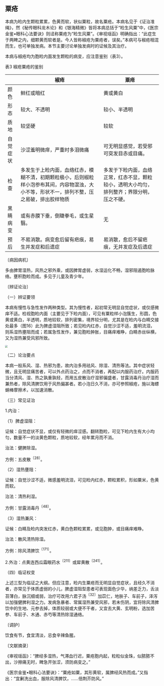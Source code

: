 ## 粟疮

本病为睑内生颗粒累累，色黄而软，状似粟粒，故名粟疮。本病名见于《证治准绳》，然《秘传眼科龙木论》和《银海精微》皆将本病总括于“睑生风粟”中，《医宗金鉴•眼科心法要诀》则迳称粟疮为“睑生风粟”。《审视瑶函》明确指出：“此症生于两睥之内，细颗黄而软者是。今人皆称椒疮为粟疮者，误矣。”本病可与椒疮相混而生，也可单独发病。本节主要讨论单独发病时的证候及其治疗。

本病与椒疮均为胞睑内面发生颗粒的病变，应注意鉴别（表3）。

表3 椒疮粟疮的鉴别

|            | 椒疮                                                         | 粟疮                                                         |
| ---------- | ------------------------------------------------------------ | ------------------------------------------------------------ |
| 颜色       | 鲜红或暗红                                                   | 黄或黄白                                                     |
| 形态       | 较大、不透明                                                 | 较小、半透明                                                 |
| 质地       | 较坚硬                                                       | 较软                                                         |
| 自觉症状   | 沙涩羞明微痒，严重时多泪微痛                                 | 可无明显感觉，若受邪可突发目赤或目痛。                       |
| 检查       | 多发生于上睑内面，血络红赤，模糊不清，初期颗粒极小，后则椒粒样小泡参布其间，内容物混浊，大小不等，形状不一，排列不整，压之易破，排出胶样物质 | 多发于下睑内面，血络正常，红赤不显，颗粒较小，透明大小均匀，排列整齐；界限分明，压之不硬。 |
| 黑睛  病变 | 或有赤膜下垂，倒睫拳毛，或生星翳。                           | 无                                                           |
| 预后       | 不易消散。病变愈后留有疤痕，易生并发症和后遗症               | 易消散，愈后不留疤痕，无并发症及后遗症                       |

〔病因病机〕

多由脾胃湿热，风热之邪外乘，或因脾胃虚弱，水湿运化不畅，湿邪阻遏胞睑脉络。壅积胞睑而成。多见于儿童及青少年。

〔辨证论治〕

（一）辨证要领

本病有慢性与急性发作两种类型。其为慢性者，起初常无明显自觉症状，或仅感微痒不适。检视胞睑内面（主要见于下睑内面），可见有粟粒样小泡簇生，形圆，色黄或黄白，半透明，质地较软，排列密集，境界较分明，尤其是在睑内与白睛交接处最多（图16）此为脾虚湿阻所致；若见睑内红赤，自觉沙涩不适，羞明流泪，则系湿热壅阻而成；若属急性发作，兼见胞睑肿胀，目痛痒难睁，白睛赤丝纵横，又为湿热兼受风邪所致。

<img src="./img/16.jpg" style="zoom:50%;" />

（二）论治要点

本病一般系风、湿、热邪为患，故内治多用祛风、除湿、清热等法。其中症状轻微，且无明显痛苦者，可以外点药治之，点而不消者，再配以内服药治疗。内服药当分清风、湿、热之孰重孰轻，而用五皮散治疗湿邪偏盛者，甘露消毒丹治疗湿而兼热者，除风清脾饮用于风热偏甚者。若小泡日久不消，亦可参照椒疮，施以海螵蛸棒摩擦术，以加速消散。

（三）常见证治

1.内治：

（1）脾虚湿阻：

证候：自觉症状不显，或仅有轻微的痒涩感。翻转胞睑，可见下睑内生有大小均匀，数量不一的淡黄色颗粒，质地较软，经年累月而不消。

治法：健脾除湿。

方例：五皮散<sup>〔28〕</sup>。

（2）湿热壅阻：

证候：自觉沙涩不适，微感羞明流泪，可见睑内红赤，颗粒累积，形如粟米，色黄而软。

治法：清热利湿。

方例：甘露消毒丹<sup>〔48〕</sup>。

（3）湿热兼风：

证候：白睛及睑内突发红赤，黄白色颗粒累累，或见胞肿，或目痛痒难睁。

治法：散风清热除湿。

方例：除风清脾饮<sup>〔171〕</sup>。

2.外治：点黄连西瓜霜眼药水<sup>〔211〕</sup>或犀黄散<sup>〔241〕</sup>。

（四）临证权变

上述三型为临证之大纲。但应注意，睑内生粟疮而无明显自觉症状，且经久不消者，亦常见于体质虚弱的小儿，脾虚湿阻型患者可表现面色少华，纳差乏力，舌淡苔薄白，脉沉细或弱，治疗可改用六君子汤<sup>〔32〕</sup>加苡仁，地肤子、车前子，泽泻以加强健脾利湿之力。发病急暴者、常属湿热兼受风邪，若未伤阴，宜将除风清脾饮中的生地、元参去掉，体质较弱或大便不干者，又宜去大黄、玄明粉，选加苦参、车前子、木通、赤芍等清热除湿通络。

〔调护〕

饮食有节，食宜清淡，忌食辛辣鱼腥。

〔文献摘录〕

《审视瑶函》：“脾经多湿热，气滞血行迟，粟疮胞内起，粒粒似金珠，似脓脓不出，沙擦痛无时，睥急开张涩，须防病变之。”

《医宗金鉴•眼科心法要诀》：“粟疮如粟，其形黄软，属脾经风热而成。”又指出：“宜劆洗出血，服除风清脾饮，……倍荆芥防风。”
